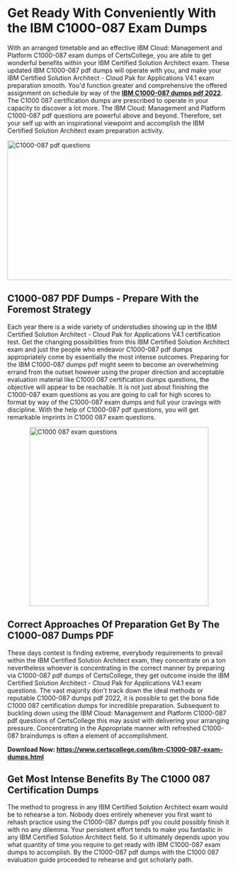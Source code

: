 <h1><strong>Get Ready With Conveniently With the IBM C1000-087 Exam Dumps&nbsp;</strong></h1>
<p><span style="font-weight: 400;">With an arranged timetable and an effective IBM Cloud: Management and Platform C1000-087 exam dumps of CertsCollege, you are able to get wonderful benefits within your IBM Certified Solution Architect exam. These updated IBM C1000-087 pdf dumps will operate with you, and make your IBM Certified Solution Architect - Cloud Pak for Applications V4.1 exam preparation smooth. You'd function greater and comprehensive the offered assignment on schedule by way of the <strong><a href="https://www.certscollege.com/ibm-C1000-087-exam-dumps.html">IBM C1000-087 dumps pdf 2022</a></strong>. The C1000 087 certification dumps are prescribed to operate in your capacity to discover a lot more. The IBM Cloud: Management and Platform C1000-087 pdf questions are powerful above and beyond. Therefore, set your self up with an inspirational viewpoint and accomplish the IBM Certified Solution Architect exam preparation activity.&nbsp;</span></p>
<p><span style="font-weight: 400;"><img style="display: block; margin-left: auto; margin-right: auto;" src="https://i.ibb.co/CPDK3ps/Yellow-and-Blue-Initiative-Blog-Banner.png" alt="C1000-087 pdf questions" width="559" height="315" /></span></p>
<h2><strong>C1000-087 PDF Dumps - Prepare With the Foremost Strategy</strong></h2>
<p><span style="font-weight: 400;">Each year there is a wide variety of understudies showing up in the IBM Certified Solution Architect - Cloud Pak for Applications V4.1 certification test. Get the changing possibilities from this IBM Certified Solution Architect exam and just the people who endeavor C1000-087 pdf dumps appropriately come by essentially the most intense outcomes. Preparing for the IBM C1000-087 dumps pdf might seem to become an overwhelming errand from the outset however using the proper direction and acceptable evaluation material like C1000 087 certification dumps questions, the objective will appear to be reachable. It is not just about finishing the C1000-087 exam questions as you are going to call for high scores to format by way of the C1000-087 exam dumps and full your cravings with discipline. With the help of C1000-087 pdf questions, you will get remarkable imprints in C1000 087 exam questions.</span></p>
<p><span style="font-weight: 400;"><a href="https://tinyurl.com/yyf8m5bq"><img style="display: block; margin-left: auto; margin-right: auto;" src="https://i.ibb.co/9tMrhdY/Teacher-Appreciation-Invitation.png" alt="C1000 087 exam questions " width="404" height="404" /></a></span></p>
<h2><strong>Correct Approaches Of Preparation Get By The C1000-087 Dumps PDF</strong></h2>
<p><span style="font-weight: 400;">These days contest is finding extreme, everybody requirements to prevail within the IBM Certified Solution Architect exam, they concentrate on a ton nevertheless whoever is concentrating in the correct manner by preparing via C1000-087 pdf dumps of CertsCollege, they get outcome inside the IBM Certified Solution Architect - Cloud Pak for Applications V4.1 exam questions. The vast majority don't track down the ideal methods or reputable C1000-087 dumps pdf 2022, it is possible to get the bona fide C1000 087 certification dumps for incredible preparation. Subsequent to buckling down using the IBM Cloud: Management and Platform C1000-087 pdf questions of CertsCollege this may assist with delivering your arranging pressure. Concentrating in the Appropriate manner with refreshed C1000-087 braindumps is often a element of accomplishment.</span></p>
<p><span style="font-weight: 400;"><strong>Download Now: <a href="https://www.certscollege.com/ibm-C1000-087-exam-dumps.html">https://www.certscollege.com/ibm-C1000-087-exam-dumps.html</a></strong></span></p>
<h2><strong>Get Most Intense Benefits By The C1000 087 Certification Dumps</strong></h2>
<p><span style="font-weight: 400;">The method to progress in any IBM Certified Solution Architect exam would be to rehearse a ton. Nobody does entirely whenever you first want to rehash practice using the C1000-087 dumps pdf you could possibly finish it with no any dilemma. Your persistent effort tends to make you fantastic in any IBM Certified Solution Architect field. So it ultimately depends upon you what quantity of time you require to get ready with IBM C1000-087 exam dumps to accomplish. By the C1000-087 pdf dumps with the C1000 087 evaluation guide proceeded to rehearse and got scholarly path.</span></p>
